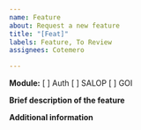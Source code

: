 ```yaml
---
name: Feature
about: Request a new feature
title: "[Feat]"
labels: Feature, To Review
assignees: Cotemero

---
```


**Module:** 
[ ] Auth
[ ] SALOP
[ ] GOI

**Brief description of the feature**


**Additional information**

